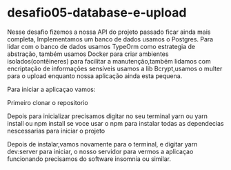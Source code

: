 # desafio05-database-e-upload

Nesse desafio fizemos a nossa API do projeto passado ficar ainda mais completa, Implementamos um banco de dados usamos o Postgres. Para lidar com o banco de dados usamos TypeOrm como estrategia de abstração, também usamos Docker para criar ambientes isolados(contêineres) para facilitar a manutenção,também lidamos com encriptação de informações sensíveis usamos a lib Bcrypt,usamos o multer para o upload enquanto nossa aplicação ainda esta pequena.

Para iniciar a aplicaçao vamos:

Primeiro clonar o repositorio

Depois para inicializar precisamos digitar no seu terminal yarn ou yarn install ou npm install se voce usar o npm para instalar todas as dependecias nescessarias para iniciar o projeto

Depois de instalar,vamos novamente para o terminal, e digitar yarn dev:server para iniciar, o nosso servidor para vermos a aplicaçao funcionando precisamos do software insomnia ou similar.



